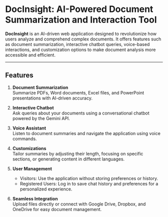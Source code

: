 # DocInsight: AI-Powered Document Summarization and Interaction Tool

**DocInsight** is an AI-driven web application designed to revolutionize how users analyze and comprehend complex documents. It offers features such as document summarization, interactive chatbot queries, voice-based interactions, and customization options to make document analysis more accessible and efficient.

---

## Features

1. **Document Summarization**  
   Summarize PDFs, Word documents, Excel files, and PowerPoint presentations with AI-driven accuracy.

2. **Interactive Chatbot**  
   Ask queries about your documents using a conversational chatbot powered by the Gemini API.

3. **Voice Assistant**  
   Listen to document summaries and navigate the application using voice commands.

4. **Customizations**  
   Tailor summaries by adjusting their length, focusing on specific sections, or generating content in different languages.

5. **User Management**  
   - Visitors: Use the application without storing preferences or history.  
   - Registered Users: Log in to save chat history and preferences for a personalized experience.

6. **Seamless Integration**  
   Upload files directly or connect with Google Drive, Dropbox, and OneDrive for easy document management.


